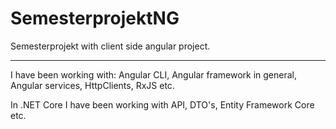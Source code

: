 # SemesterprojektNG
Semesterprojekt with client side angular project.

---

I have been working with:
Angular CLI, Angular framework in general, Angular services, HttpClients, RxJS etc.

In .NET Core I have been working with API, DTO's, Entity Framework Core etc.
